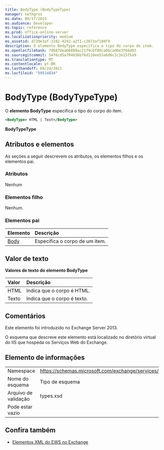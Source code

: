 ```yaml
---
title: BodyType (BodyTypeType)
manager: sethgros
ms.date: 09/17/2015
ms.audience: Developer
ms.topic: reference
ms.prod: office-online-server
ms.localizationpriority: medium
ms.assetid: d730e3af-3102-4242-a2f1-c2873af188f9
description: O elemento BodyType especifica o tipo do corpo do item.
ms.openlocfilehash: 7d687dea668b9ac21f9cbf88ca0bcad6e3f66d03
ms.sourcegitcommit: 54f6cd5a704b36b76d110ee53a6d6c1c3e15f5a9
ms.translationtype: MT
ms.contentlocale: pt-BR
ms.lasthandoff: 09/24/2021
ms.locfileid: "59514834"
---
```

# <a name="bodytype-bodytypetype"></a>BodyType (BodyTypeType)

O **elemento BodyType** especifica o tipo do corpo do item. 
  
```XML
<BodyType> HTML | Text</BodyType>
```

 **BodyTypeType**
## <a name="attributes-and-elements"></a>Atributos e elementos

As seções a seguir descrevem os atributos, os elementos filhos e os elementos pai.
  
### <a name="attributes"></a>Atributos

Nenhum
  
### <a name="child-elements"></a>Elementos filho

Nenhum.
  
### <a name="parent-elements"></a>Elementos pai

|**Elemento**|**Descrição**|
|:-----|:-----|
|[Body](body.md) <br/> |Especifica o corpo de um item.  <br/> |
   
## <a name="text-value"></a>Valor de texto

**Valores de texto do elemento BodyType**

|**Valor**|**Descrição**|
|:-----|:-----|
|HTML  <br/> |Indica que o corpo é HTML.  <br/> |
|Texto  <br/> |Indica que o corpo é texto.  <br/> |
   
## <a name="remarks"></a>Comentários

Este elemento foi introduzido no Exchange Server 2013.
  
O esquema que descreve este elemento está localizado no diretório virtual do IIS que hospeda os Serviços Web do Exchange.
  
## <a name="element-information"></a>Elemento de informações

|||
|:-----|:-----|
|Namespace  <br/> |https://schemas.microsoft.com/exchange/services/2006/types  <br/> |
|Nome do esquema  <br/> |Tipo de esquema  <br/> |
|Arquivo de validação  <br/> |types.xsd  <br/> |
|Pode estar vazio  <br/> ||
   
## <a name="see-also"></a>Confira também



- [Elementos XML do EWS no Exchange](ews-xml-elements-in-exchange.md)

